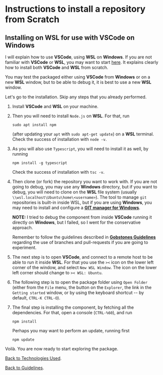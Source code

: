 # Instructions to install a repository from Scratch

## Installing on **WSL** for use with **VSCode** on **Windows**

I will explain how to use **VSCode**, using **WSL** on **Windows**. 
If you are not familiar with **VSCode** or **WSL**, you may want to start [here](https://code.visualstudio.com/docs). 
It explains clearly how to install both **VSCode** and **WSL** from scratch.

You may test the packaged either using **VSCode** from **Windows** or on a new **WSL** window, but to be able to debug it, it is best to use a new **WSL** window.

Let's go to the installation. Skip any steps that you already performed.

1. Install **VSCode** and **WSL** on your machine.

2. Then you will need to install `Node.js` on **WSL**. 
   For that, run 

    ```sudo apt install npm``` 

   (after updating your `apt` with `sudo apt-get update`) on a **WSL** terminal. 
   Check the success of installation with `node -v`.

3. As you will also use `Typescript`, you will need to install it as well, by running 

   ```npm install -g typescript```

   Check the success of installation with `tsc -v`.

4. Then clone (or fork) the repository you want to work with. 
   If you are not going to debug, you may use any **Windows** directory, but if you want to debug, you will need to clone on the **WSL** file system (usually `\\wsl.localhost\Ubuntu\home\<username>`).
   The tool to manage `git` repositories is built-in inside WSL, but if you are using **Windows**, you may need to install and configure a [**GIT manager for Windows**](https://gitforwindows.org/).

    **NOTE:** I tried to debug the component from inside **VSCode** running it directly on **Windows**, but I failed, so I went for the conservative approach.

    Remember to follow the guidelines described in [**Gobstones Guidelines**]() regarding the use of branches and pull-requests if you are going to experiment.

5. The next step is to open **VSCode**, and connect to a remote host to be able to run it inside **WSL**. 
   For that you use the `><` icon on the lower left corner of the window, and select `New WSL Window`. 
   The icon on the lower left corner should change to `>< WSL: Ubuntu`.

6. The following step is to open the package folder using `Open Folder` (either from the `File` menu, the button on the `Explorer`, the link in the `Getting started` window, or by using the keyboard shortcut -- by default, `CTRL-K CTRL-O`).

7. The final step is installing the component, by fetching all the dependencies. 
   For that, open a console (`CTRL-%60`), and run 
   
   ```npm install```

   Perhaps you may want to perform an update, running first 
   
   ```npm update```

Voilà. You are now ready to start exploring the package.

[Back to Technologies Used](./technologies-used.md).

[Back to Guidelines](../README.md).